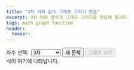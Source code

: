 ```yaml
---
title: "3차 이하 함수 그래프 그리기 연습"
excerpt: 3차 이하 함수의 그래프 그리기를 연습해 봅시다.
tags: math graph function
header:
  teaser: 
---
```

<script src="https://cdn.jsdelivr.net/npm/chart.js@4.4.0/dist/chart.umd.min.js"></script>

<section>
    <div class="controls">
        <label for="degreeSel">차수 선택:&nbsp;</label>
        <select id="degreeSel">
            <option value="1">1차 (직선)</option>
            <option value="2">2차</option>
            <option value="3" selected>3차</option>
        </select>
        <button id="newBtn" class="primary">새 문제</button>
        <button id="showBtn" class="secondary" disabled>그래프 보기</button>
    </div>
    <div id="equationBox">식이 여기에 나타납니다.</div>
    <div class="chart-wrapper">
        <canvas id="polyChart"></canvas>
    </div>
</section>

<script>
function randInt(min,max){return Math.floor(Math.random()*(max-min+1))+min;}
function evalPoly(c,x){return c.reduce((a,v,i)=>a+v*Math.pow(x,i),0);}
function extremaInside(c,deg,b=9){
    if(deg===1)return true;
    if(deg===2){
        const a=c[2],b1=c[1]; if(a===0)return true;
        const xc=-b1/(2*a); if(xc<-b||xc>b)return false;
        const yc=evalPoly(c,xc); return yc>=-b&&yc<=b;
    }
    const a=c[3],b2=c[2],d=c[1],D=4*b2*b2-12*a*d;
    if(D<0)return true;
    const s=Math.sqrt(D),x1=(-2*b2+s)/(6*a),x2=(-2*b2-s)/(6*a);
    for(const x of [x1,x2]){if(x<-b||x>b)return false;
        const y=evalPoly(c,x); if(y<-b||y>b)return false;}
    return true;
}
function generateCoeffs(deg,lo=-5,hi=5){
    let tries=0;
    while(true){
        const c=Array.from({length:deg+1},()=>randInt(lo,hi));
        if(c[deg]===0)continue;
        if(extremaInside(c,deg))return c;
        if(++tries>500)return c;
    }
}
function coeffsToString(c){
    const p={1:"x",2:"x^{2}",3:"x^{3}"};let t=[];
    for(let i=c.length-1;i>=0;i--){if(c[i]===0)continue;
        const s=c[i]>0?"+":"−",a=Math.abs(c[i]);
        let term=i===0?`${a}`:i===1?`${a===1?"":a}${p[1]}`:`${a===1?"":a}${p[i]}`;
        t.push({s,term});
    }
    if(!t.length)return"0";
    let str=t[0].s==="−"?"− ":"";str+=t[0].term;
    for(let i=1;i<t.length;i++)str+=` ${t[i].s} ${t[i].term}`;
    return"y = "+str;
}
const ctx=document.getElementById("polyChart"); let chart=null;
function initChart(){
    if(chart)chart.destroy();
    chart=new Chart(ctx,{
        type:"line",
        data:{
            labels:[],
            datasets:[
                {label:"f(x)",data:[],borderColor:"#1e88e5",borderWidth:2,pointRadius:0,fill:false},
                {label:"x-axis",data:[{x:-10,y:0},{x:10,y:0}],borderColor:"#000",borderWidth:2,pointRadius:0,fill:false},
                {label:"y-axis",data:[{x:0,y:-10},{x:0,y:10}],borderColor:"#000",borderWidth:2,pointRadius:0,fill:false}
            ]
        },
        options:{
            responsive:true,
            maintainAspectRatio:true,
            aspectRatio:1,
            animation:false,
            scales:{
                x:{type:'linear',min:-10,max:10,ticks:{stepSize:1,autoSkip:false},grid:{color:'#ccc'}},
                y:{min:-10,max:10,ticks:{stepSize:1},grid:{color:'#ccc'}}
            },
            plugins:{legend:{display:false},tooltip:{enabled:false}}
        }
    });
}
function updateMainCurve(c){
    const xs=[],ys=[];
    for(let x=-10;x<=10.0001;x+=0.1){xs.push(x);ys.push(evalPoly(c,x));}
    chart.data.labels=xs;
    chart.data.datasets[0].data=ys.map((y,i)=>({x:xs[i],y}));
    chart.update('none');
}
const degreeSel=document.getElementById("degreeSel"),
      newBtn   =document.getElementById("newBtn"),
      showBtn  =document.getElementById("showBtn"),
      eqBox    =document.getElementById("equationBox");
let currentCoeffs=null;
newBtn.addEventListener("click",()=>{
    const d=parseInt(degreeSel.value,10);
    currentCoeffs=generateCoeffs(d);
    eqBox.textContent='$$'+coeffsToString(currentCoeffs)+'$$';
    MathJax.Hub.Queue(["Typeset", MathJax.Hub, eqBox]);
    ctx.parentElement.classList.add("hidden");
    showBtn.disabled=false;
});
showBtn.addEventListener("click",()=>{
    if(!currentCoeffs)return;
    initChart();
    updateMainCurve(currentCoeffs);
    ctx.parentElement.classList.remove("hidden");
    showBtn.disabled=true;
});
initChart();
ctx.parentElement.classList.add("hidden");
</script>